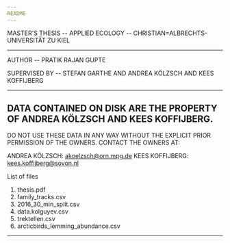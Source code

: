 ```yaml
---
README
---
```


MASTER'S THESIS -- APPLIED ECOLOGY -- CHRISTIAN=ALBRECHTS-UNIVERSITÄT ZU KIEL

---

AUTHOR -- PRATIK RAJAN GUPTE

SUPERVISED BY -- STEFAN GARTHE AND ANDREA KÖLZSCH AND KEES KOFFIJBERG

---
DATA CONTAINED ON DISK ARE THE PROPERTY OF ANDREA KÖLZSCH AND KEES KOFFIJBERG.
---

DO NOT USE THESE DATA IN ANY WAY WITHOUT THE EXPLICIT PRIOR PERMISSION OF THE OWNERS. CONTACT THE OWNERS AT:

ANDREA KÖLZSCH: akoelzsch@orn.mpg.de
KEES KOFFIJBERG: kees.koffijberg@sovon.nl

List of files

1. thesis.pdf
2. family_tracks.csv
3. 2016_30_min_split.csv
4. data.kolguyev.csv
5. trektellen.csv
6. arcticbirds_lemming_abundance.csv

---
